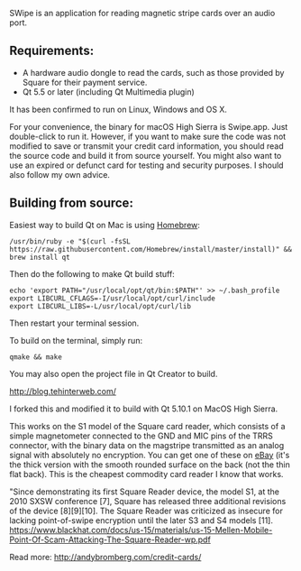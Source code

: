 SWipe is an application for reading magnetic stripe cards over an audio port.

## Requirements:
 - A hardware audio dongle to read the cards, such as those provided by Square
   for their payment service.
 - Qt 5.5 or later (including Qt Multimedia plugin)

It has been confirmed to run on Linux, Windows and OS X.


For your convenience, the binary for macOS High Sierra is Swipe.app. Just double-click to run it. However, if you want to make sure the code was not modified to save or transmit your credit card information, you should read the source code and build it from source yourself. You might also want to use an expired or defunct card for testing and security purposes. I should also follow my own advice.


## Building from source:

Easiest way to build Qt on Mac is using <a href="https://brew.sh/">Homebrew</a>:
```
/usr/bin/ruby -e "$(curl -fsSL https://raw.githubusercontent.com/Homebrew/install/master/install)" && brew install qt
```
Then do the following to make Qt build stuff:
```
echo 'export PATH="/usr/local/opt/qt/bin:$PATH"' >> ~/.bash_profile
export LIBCURL_CFLAGS=-I/usr/local/opt/curl/include
export LIBCURL_LIBS=-L/usr/local/opt/curl/lib
```
Then restart your terminal session.

To build on the terminal, simply run:
```
qmake && make
```

You may also open the project file in Qt Creator to build.

http://blog.tehinterweb.com/


I forked this and modified it to build with Qt 5.10.1 on MacOS High Sierra.

This works on the S1 model of the Square card reader, which consists of a simple magnetometer connected to the GND and MIC pins of the TRRS connector, with the binary data on the magstripe transmitted as an analog signal with absolutely no encryption. You can get one of these on <a href="https://www.ebay.com/itm/Square-Credit-Card-Reader-for-iPhone-iPad-and-Android-8085036-Best-Price-FS/132609226022?epid=2212829997&hash=item1ee0203526%3Ag%3Af3QAAOSwqLpa5dg9">eBay</a> (it's the thick version with the smooth rounded surface on the back (not the thin flat back). This is the cheapest commodity card reader I know that works.


"Since demonstrating its first Square Reader device, the model S1, at the 2010 SXSW conference [7], Square has released three additional revisions of the device [8][9][10]. The Square Reader was criticized as insecure for lacking point-of-swipe encryption until the later S3 and S4 models [11]. <a href="https://www.blackhat.com/docs/us-15/materials/us-15-Mellen-Mobile-Point-Of-Scam-Attacking-The-Square-Reader-wp.pdf">https://www.blackhat.com/docs/us-15/materials/us-15-Mellen-Mobile-Point-Of-Scam-Attacking-The-Square-Reader-wp.pdf</a>

Read more: http://andybromberg.com/credit-cards/
